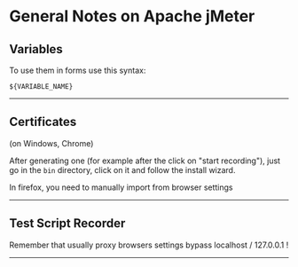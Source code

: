 # General Notes on Apache jMeter

## Variables

To use them in forms use this syntax:

```${VARIABLE_NAME}```

---

## Certificates

(on Windows, Chrome)

After generating one (for example after the click on "start recording"), just go in the ```bin``` directory, click on it and follow the install wizard.

In firefox, you need to manually import from browser settings

---

## Test Script Recorder

Remember that usually proxy browsers settings bypass localhost / 127.0.0.1 !

---
